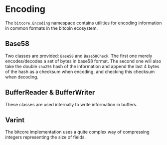 # Encoding

The `bitcore.Encoding` namespace contains utilities for encoding information in
common formats in the bitcoin ecosystem.

## Base58

Two classes are provided: `Base58` and `Base58Check`. The first one merely
encodes/decodes a set of bytes in base58 format. The second one will also take
the double `sha256` hash of the information and append the last 4 bytes of the
hash as a checksum when encoding, and checking this checksum when decoding.

## BufferReader & BufferWriter

These classes are used internally to write information in buffers.

## Varint

The bitcore implementation uses a quite complex way of compressing integers
representing the size of fields.
